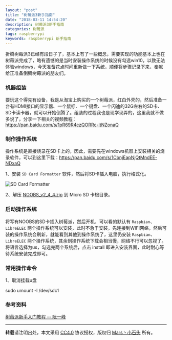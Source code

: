 ```yaml
---
layout: "post"
title: "树莓派3新手指南"
date: "2018-03-11 14:54:20"
description: 树莓派3新手指南
categories: 树莓派
tags: raspberrypi
keywords: raspberrypi 新手指南
---
```


折腾树莓派3已经有段日子了，基本上有了一些概念，需要实现的功能基本上也在树莓派完成了，略有遗憾的是当时安装操作系统的时候没有勾选win10，以致无法体验windows，今天准备花点时间重新做一下系统，顺便将步骤记录下来，奉献给正准备倒腾树莓派的朋友们。




### 机器组装

要玩这个得先有设备，我是从淘宝上购买的一个树莓派，红白外壳的，然后准备一台有HDMI接口的显示器、一个鼠标、一个键盘、一个闪迪的32G左右的SD卡、SD卡读卡器，就可以开始倒腾了。组装的过程我也是现学现弄的，这里我就不做多说了，分享一下相关的视频教程：https://pan.baidu.com/s/1pR69R4czQORRc-ltNZonaQ 

### 制作操作系统

操作系统是直接烧录在SD卡上的，因此，需要先在windows机器上安装相关的烧录软件，可以到这里下载：https://pan.baidu.com/s/1CbnjEapNjQtMndEE-NDxaQ

1、安装 `SD Card Formatter` 软件，然后将SD卡插入电脑，执行格式化。

![SD Card Formatter](/assets/2018-03-11-树莓派3新手指南/sd-card-formatter.png)

2、解压 [NOOBS_v2_4_4.zip](https://pan.baidu.com/s/1niqSTEEctou4YYNa43wgOg) 到 Micro SD 卡根目录。

### 启动操作系统

将写有NOOBS的SD卡插入树莓派，然后开机，可以看的默认有 `Raspbian`、`LibreELEC` 两个操作系统可以安装，此时不急于安装，先连接到WIFI网络，然后可装的操作系统会刷新，就能看到其他到操作系统了，这里仍安装 `Raspbian`、`LibreELEC` 两个操作系统，其余到操作系统下载会相当慢，网络不行可以忽视了。将语言选择为us，勾选完两个系统后，点击 install 即进入安装界面，此时耐心等待系统安装完成即可。

### 常用操作命令

1、取消挂载u盘

sudo umount -l /dev/sdc1

### 参考资料

[树莓派新手入门教程 -- 阮一峰](http://www.ruanyifeng.com/blog/2017/06/raspberry-pi-tutorial.html)




---

**转载**请注明出处，本文采用 [CC4.0](http://creativecommons.org/licenses/by-nc-nd/4.0/) 协议授权，版权归 [Mars丶小石头](https://www.zorin.xin) 所有。